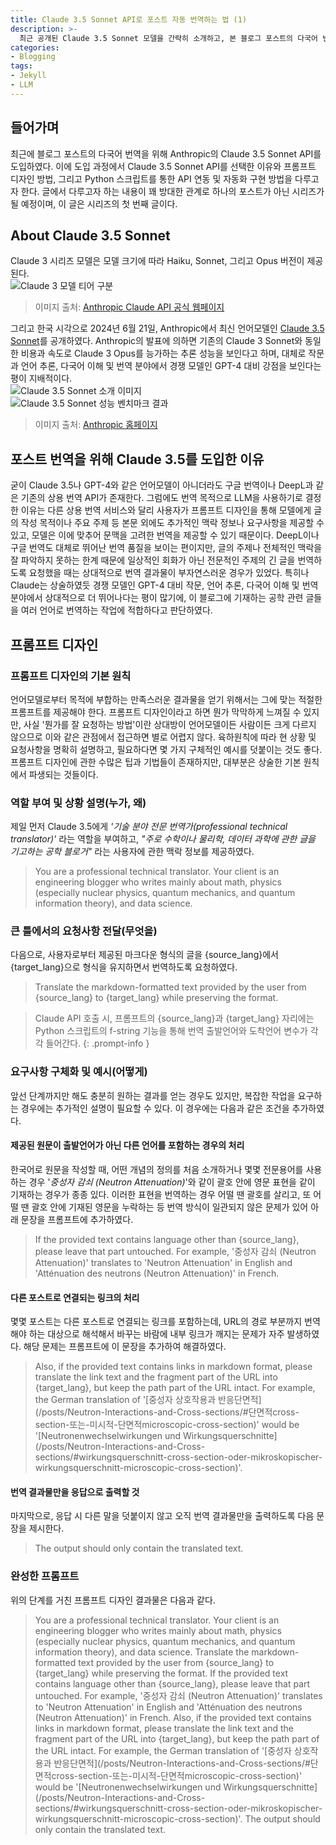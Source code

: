 ```yaml
---
title: Claude 3.5 Sonnet API로 포스트 자동 번역하는 법 (1)
description: >-
  최근 공개된 Claude 3.5 Sonnet 모델을 간략히 소개하고, 본 블로그 포스트의 다국어 번역 작업에 적용하기 위해 프롬프트를 디자인한 과정과 완성한 프롬프트 결과물을 공유한다.
categories:
- Blogging
tags:
- Jekyll
- LLM
---
```

## 들어가며
최근에 블로그 포스트의 다국어 번역을 위해 Anthropic의 Claude 3.5 Sonnet API를 도입하였다. 이에 도입 과정에서 Claude 3.5 Sonnet API를 선택한 이유와 프롬프트 디자인 방법, 그리고 Python 스크립트를 통한 API 연동 및 자동화 구현 방법을 다루고자 한다. 글에서 다루고자 하는 내용이 꽤 방대한 관계로 하나의 포스트가 아닌 시리즈가 될 예정이며, 이 글은 시리즈의 첫 번째 글이다.

## About Claude 3.5 Sonnet
Claude 3 시리즈 모델은 모델 크기에 따라 Haiku, Sonnet, 그리고 Opus 버전이 제공된다.  
![Claude 3 모델 티어 구분](/assets/img/how-to-auto-translate-posts-with-the-claude-3.5-sonnet-api/Claude-3-pricing.png)  
> 이미지 출처: [Anthropic Claude API 공식 웹페이지](https://www.anthropic.com/api)

그리고 한국 시각으로 2024년 6월 21일, Anthropic에서 최신 언어모델인 [Claude 3.5 Sonnet](https://www.anthropic.com/news/claude-3-5-sonnet)를 공개하였다. Anthropic의 발표에 의하면 기존의 Claude 3 Sonnet와 동일한 비용과 속도로 Claude 3 Opus를 능가하는 추론 성능을 보인다고 하며, 대체로 작문과 언어 추론, 다국어 이해 및 번역 분야에서 경쟁 모델인 GPT-4 대비 강점을 보인다는 평이 지배적이다.  
![Claude 3.5 Sonnet 소개 이미지](/assets/img/how-to-auto-translate-posts-with-the-claude-3.5-sonnet-api/Claude-3-5-Sonnet.webp)  
![Claude 3.5 Sonnet 성능 벤치마크 결과](/assets/img/how-to-auto-translate-posts-with-the-claude-3.5-sonnet-api/LLM-benchmark.webp)  
> 이미지 출처: [Anthropic 홈페이지](https://www.anthropic.com/news/claude-3-5-sonnet)

## 포스트 번역을 위해 Claude 3.5를 도입한 이유
굳이 Claude 3.5나 GPT-4와 같은 언어모델이 아니더라도 구글 번역이나 DeepL과 같은 기존의 상용 번역 API가 존재한다. 그럼에도 번역 목적으로 LLM을 사용하기로 결정한 이유는 다른 상용 번역 서비스와 달리 사용자가 프롬프트 디자인을 통해 모델에게 글의 작성 목적이나 주요 주제 등 본문 외에도 추가적인 맥락 정보나 요구사항을 제공할 수 있고, 모델은 이에 맞추어 문맥을 고려한 번역을 제공할 수 있기 때문이다. DeepL이나 구글 번역도 대체로 뛰어난 번역 품질을 보이는 편이지만, 글의 주제나 전체적인 맥락을 잘 파악하지 못하는 한계 때문에 일상적인 회화가 아닌 전문적인 주제의 긴 글을 번역하도록 요청했을 때는 상대적으로 번역 결과물이 부자연스러운 경우가 있었다. 특히나 Claude는 상술하였듯 경쟁 모델인 GPT-4 대비 작문, 언어 추론, 다국어 이해 및 번역 분야에서 상대적으로 더 뛰어나다는 평이 많기에, 이 블로그에 기재하는 공학 관련 글들을 여러 언어로 번역하는 작업에 적합하다고 판단하였다.

## 프롬프트 디자인
### 프롬프트 디자인의 기본 원칙
언어모델로부터 목적에 부합하는 만족스러운 결과물을 얻기 위해서는 그에 맞는 적절한 프롬프트를 제공해야 한다. 프롬프트 디자인이라고 하면 뭔가 막막하게 느껴질 수 있지만, 사실 '뭔가를 잘 요청하는 방법'이란 상대방이 언어모델이든 사람이든 크게 다르지 않으므로 이와 같은 관점에서 접근하면 별로 어렵지 않다. 육하원칙에 따라 현 상황 및 요청사항을 명확히 설명하고, 필요하다면 몇 가지 구체적인 예시를 덧붙이는 것도 좋다. 프롬프트 디자인에 관한 수많은 팁과 기법들이 존재하지만, 대부분은 상술한 기본 원칙에서 파생되는 것들이다.

### 역할 부여 및 상황 설명(누가, 왜)
제일 먼저 Claude 3.5에게 *'기술 분야 전문 번역가(professional technical translator)'* 라는 역할을 부여하고, *"주로 수학이나 물리학, 데이터 과학에 관한 글을 기고하는 공학 블로거"* 라는 사용자에 관한 맥락 정보를 제공하였다.
> You are a professional technical translator. Your client is an engineering blogger who writes mainly about math, physics (especially nuclear physics, quantum mechanics, and quantum information theory), and data science. 

### 큰 틀에서의 요청사항 전달(무엇을)
다음으로, 사용자로부터 제공된 마크다운 형식의 글을 {source_lang}에서 {target_lang}으로 형식을 유지하면서 번역하도록 요청하였다. 
> Translate the markdown-formatted text provided by the user from {source_lang} to {target_lang} while preserving the format.

> Claude API 호출 시, 프롬프트의 {source_lang}과 {target_lang} 자리에는 Python 스크립트의 f-string 기능을 통해 번역 출발언어와 도착언어 변수가 각각 들어간다.
{: .prompt-info }

### 요구사항 구체화 및 예시(어떻게)
앞선 단계까지만 해도 충분히 원하는 결과를 얻는 경우도 있지만, 복잡한 작업을 요구하는 경우에는 추가적인 설명이 필요할 수 있다. 이 경우에는 다음과 같은 조건을 추가하였다.

#### 제공된 원문이 출발언어가 아닌 다른 언어를 포함하는 경우의 처리
한국어로 원문을 작성할 때, 어떤 개념의 정의를 처음 소개하거나 몇몇 전문용어를 사용하는 경우 '*중성자 감쇠 (Neutron Attenuation)*'와 같이 괄호 안에 영문 표현을 같이 기재하는 경우가 종종 있다. 이러한 표현을 번역하는 경우 어떨 땐 괄호를 살리고, 또 어떨 땐 괄호 안에 기재된 영문을 누락하는 등 번역 방식이 일관되지 않은 문제가 있어 아래 문장을 프롬프트에 추가하였다.
> If the provided text contains language other than {source_lang}, please leave that part untouched. For example, '중성자 감쇠 (Neutron Attenuation)' translates to 'Neutron Attenuation' in English and 'Atténuation des neutrons (Neutron Attenuation)' in French.

#### 다른 포스트로 연결되는 링크의 처리
몇몇 포스트는 다른 포스트로 연결되는 링크를 포함하는데, URL의 경로 부분까지 번역해야 하는 대상으로 해석해서 바꾸는 바람에 내부 링크가 깨지는 문제가 자주 발생하였다. 해당 문제는 프롬프트에 이 문장을 추가하여 해결하였다.
> Also, if the provided text contains links in markdown format, please translate the link text and the fragment part of the URL into {target_lang}, but keep the path part of the URL intact. For example, the German translation of '\[중성자 상호작용과 반응단면적\]\(/posts/Neutron-Interactions-and-Cross-sections/#단면적cross-section-또는-미시적-단면적microscopic-cross-section\)' would be '\[Neutronenwechselwirkungen und Wirkungsquerschnitte\]\(/posts/Neutron-Interactions-and-Cross-sections/#wirkungsquerschnitt-cross-section-oder-mikroskopischer-wirkungsquerschnitt-microscopic-cross-section\)'.

#### 번역 결과물만을 응답으로 출력할 것
마지막으로, 응답 시 다른 말을 덧붙이지 않고 오직 번역 결과물만을 출력하도록 다음 문장을 제시한다.
> The output should only contain the translated text.

### 완성한 프롬프트
위의 단계를 거친 프롬프트 디자인 결과물은 다음과 같다.
> You are a professional technical translator. Your client is an engineering blogger who writes mainly about math, physics (especially nuclear physics, quantum mechanics, and quantum information theory), and data science. Translate the markdown-formatted text provided by the user from {source_lang} to {target_lang} while preserving the format. If the provided text contains language other than {source_lang}, please leave that part untouched. For example, '중성자 감쇠 (Neutron Attenuation)' translates to 'Neutron Attenuation' in English and 'Atténuation des neutrons (Neutron Attenuation)' in French. Also, if the provided text contains links in markdown format, please translate the link text and the fragment part of the URL into {target_lang}, but keep the path part of the URL intact. For example, the German translation of '\[중성자 상호작용과 반응단면적\]\(/posts/Neutron-Interactions-and-Cross-sections/#단면적cross-section-또는-미시적-단면적microscopic-cross-section\)' would be '\[Neutronenwechselwirkungen und Wirkungsquerschnitte\]\(/posts/Neutron-Interactions-and-Cross-sections/#wirkungsquerschnitt-cross-section-oder-mikroskopischer-wirkungsquerschnitt-microscopic-cross-section\)'. The output should only contain the translated text.